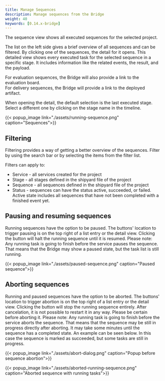 ```yaml
---
title: Manage Sequences
description: Manage sequences from the Bridge
weight: 40
keywords: [0.14.x-bridge]
---
```


The sequence view shows all executed sequences for the selected project.

The list on the left side gives a brief overview of all sequences and can be filtered. By clicking one of the sequences, the detail for it opens.
This detailed view shows every executed task for the selected sequence in a specific stage. It includes information like the related events, the result, and the payload.

For evaluation sequences, the Bridge will also provide a link to the evaluation board.<br/>
For delivery sequences, the Bridge will provide a link to the deployed artifact.

When opening the detail, the default selection is the last executed stage. Select a different one by clicking on the stage name in the timeline.

{{< popup_image
link="./assets/running-sequence.png"
caption="Sequences">}}

## Filtering

Filtering provides a way of getting a better overview of the sequences. Filter by using the search bar or by selecting the items from the filter list.

Filters can apply to:

* Service - all services created for the project
* Stage - all stages defined in the shipyard file of the project
* Sequence - all sequences defined in the shipyard file of the project
* Status - sequences can have the status active, succeeded, or failed. Active state includes all sequences that have not been completed with a finished event yet.

## Pausing and resuming sequences
Running sequences have the option to be paused. The buttons' location to trigger pausing is on the top right of a list entry or the detail view. Clicking the button will halt the running sequence until it is resumed.
Please note: Any running task is going to finish before the service pauses the sequence. That means that the Bridge may show a paused state, but the task list is still running.

{{< popup_image
link="./assets/paused-sequence.png"
caption="Paused sequence">}}

## Aborting sequences
Running and paused sequences have the option to be aborted. The buttons' location to trigger abortion is on the top right of a list entry or the detail view. Clicking the button will stop the running sequence entirely. After cancelation, it is not possible to restart it in any way. Please be certain before aborting it.
Please note: Any running task is going to finish before the service aborts the sequence. That means that the sequence may be still in progress directly after aborting. It may take some minutes until the sequence has a completed state. An example can be seen below. In this case the sequence is marked as succeeded, but some tasks are still in progress.

{{< popup_image
link="./assets/abort-dialog.png"
caption="Popup before sequence abortion">}}

{{< popup_image
link="./assets/aborted-running-sequence.png"
caption="Aborted sequence with running tasks">}}
